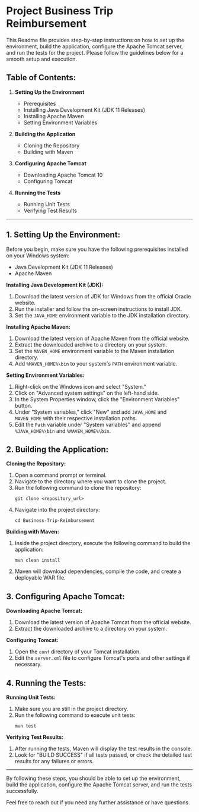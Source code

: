 # Project Business Trip Reimbursement

This Readme file provides step-by-step instructions on how to set up the environment, build the application, configure the Apache Tomcat server, and run the tests for the project. Please follow the guidelines below for a smooth setup and execution.

## Table of Contents:

1. **Setting Up the Environment**
   - Prerequisites
   - Installing Java Development Kit (JDK 11 Releases)
   - Installing Apache Maven
   - Setting Environment Variables

2. **Building the Application**
   - Cloning the Repository
   - Building with Maven

3. **Configuring Apache Tomcat**
   - Downloading Apache Tomcat 10
   - Configuring Tomcat

4. **Running the Tests**
   - Running Unit Tests
   - Verifying Test Results

---

## 1. Setting Up the Environment:

Before you begin, make sure you have the following prerequisites installed on your Windows system:

- Java Development Kit (JDK 11 Releases)
- Apache Maven

**Installing Java Development Kit (JDK):**

1. Download the latest version of JDK for Windows from the official Oracle website.
2. Run the installer and follow the on-screen instructions to install JDK.
3. Set the `JAVA_HOME` environment variable to the JDK installation directory.

**Installing Apache Maven:**

1. Download the latest version of Apache Maven from the official website.
2. Extract the downloaded archive to a directory on your system.
3. Set the `MAVEN_HOME` environment variable to the Maven installation directory.
4. Add `%MAVEN_HOME%\bin` to your system's `PATH` environment variable.

**Setting Environment Variables:**

1. Right-click on the Windows icon and select "System."
2. Click on "Advanced system settings" on the left-hand side.
3. In the System Properties window, click the "Environment Variables" button.
4. Under "System variables," click "New" and add `JAVA_HOME` and `MAVEN_HOME` with their respective installation paths.
5. Edit the `Path` variable under "System variables" and append `%JAVA_HOME%\bin` and `%MAVEN_HOME%\bin`.

## 2. Building the Application:

**Cloning the Repository:**

1. Open a command prompt or terminal.
2. Navigate to the directory where you want to clone the project.
3. Run the following command to clone the repository:
   ```
   git clone <repository_url>
   ```
4. Navigate into the project directory:
   ```
   cd Business-Trip-Reimbursement
   ```

**Building with Maven:**

1. Inside the project directory, execute the following command to build the application:
   ```
   mvn clean install
   ```
2. Maven will download dependencies, compile the code, and create a deployable WAR file.

## 3. Configuring Apache Tomcat:

**Downloading Apache Tomcat:**

1. Download the latest version of Apache Tomcat from the official website.
2. Extract the downloaded archive to a directory on your system.

**Configuring Tomcat:**

1. Open the `conf` directory of your Tomcat installation.
2. Edit the `server.xml` file to configure Tomcat's ports and other settings if necessary.

## 4. Running the Tests:

**Running Unit Tests:**

1. Make sure you are still in the project directory.
2. Run the following command to execute unit tests:
   ```
   mvn test
   ```

**Verifying Test Results:**

1. After running the tests, Maven will display the test results in the console.
2. Look for "BUILD SUCCESS" if all tests passed, or check the detailed test results for any failures or errors.

---

By following these steps, you should be able to set up the environment, build the application, configure the Apache Tomcat server, and run the tests successfully.

Feel free to reach out if you need any further assistance or have questions.

